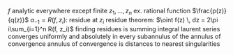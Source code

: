 $f$ analytic everywhere except finite $z_1,\ldots,z_n$
	ex. rational function $\frac{p(z)}{q(z)}$
	$a_{-1} = R(f, z_i)$: residue at $z_i$
	residue theorem: $\oint f(z) \, dz = 2\pi i\sum_{i=1}^n R(f, z_i)$
		finding residues is summing integral
		laurent series converges uniformly and absolutely in every subannulus of the annulus of convergence
		annulus of convergence is distances to nearest singularities